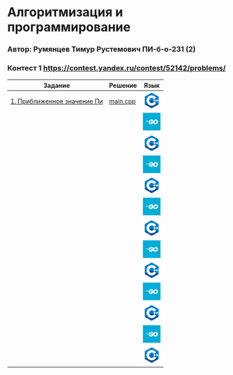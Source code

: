 # Алгоритмизация и программирование  
### Автор: Румянцев Тимур Рустемович ПИ-б-о-231 (2)

### Контест 1 https://contest.yandex.ru/contest/52142/problems/  

| Задание | Решение | Язык |
| --- | --- | --- |
| [1. Приближенное значение Пи](https://contest.yandex.ru/contest/52142/problems/1/) | [main.cpp](https://github.com/Teru3301/KFU/blob/main/Contest-2023-09-12/01/main.cpp) | [<img src="https://github.com/Teru3301/KFU/blob/main/img/cpp.png" width="40"/>]() |
| []() | []() | [<img src="https://github.com/Teru3301/KFU/blob/main/img/go.jpg" width="40"/>]() |
| []() | []() | [<img src="https://github.com/Teru3301/KFU/blob/main/img/cpp.png" width="40"/>]() |
| []() | []() | [<img src="https://github.com/Teru3301/KFU/blob/main/img/go.jpg" width="40"/>]() |
| []() | []() | [<img src="https://github.com/Teru3301/KFU/blob/main/img/cpp.png" width="40"/>]() |
| []() | []() | [<img src="https://github.com/Teru3301/KFU/blob/main/img/go.jpg" width="40"/>]() |
| []() | []() | [<img src="https://github.com/Teru3301/KFU/blob/main/img/cpp.png" width="40"/>]() |
| []() | []() | [<img src="https://github.com/Teru3301/KFU/blob/main/img/go.jpg" width="40"/>]() |
| []() | []() | [<img src="https://github.com/Teru3301/KFU/blob/main/img/cpp.png" width="40"/>]() |
| []() | []() | [<img src="https://github.com/Teru3301/KFU/blob/main/img/go.jpg" width="40"/>]() |
| []() | []() | [<img src="https://github.com/Teru3301/KFU/blob/main/img/cpp.png" width="40"/>]() |
| []() | []() | [<img src="https://github.com/Teru3301/KFU/blob/main/img/go.jpg" width="40"/>]() |
| []() | []() | [<img src="https://github.com/Teru3301/KFU/blob/main/img/cpp.png" width="40"/>]() |
